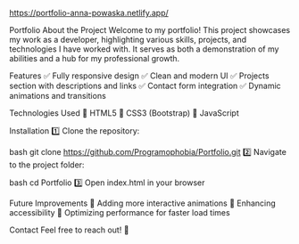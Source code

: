 https://portfolio-anna-powaska.netlify.app/ 



Portfolio
About the Project
Welcome to my portfolio! This project showcases my work as a developer, highlighting various skills, projects, and technologies I have worked with. It serves as both a demonstration of my abilities and a hub for my professional growth.

Features
✅ Fully responsive design ✅ Clean and modern UI ✅ Projects section with descriptions and links ✅ Contact form integration ✅ Dynamic animations and transitions

Technologies Used
🔹 HTML5 🔹 CSS3 (Bootstrap) 🔹 JavaScript

Installation
1️⃣ Clone the repository:

bash
git clone https://github.com/Programophobia/Portfolio.git
2️⃣ Navigate to the project folder:

bash
cd Portfolio
3️⃣ Open index.html in your browser

Future Improvements
🔹 Adding more interactive animations 🔹 Enhancing accessibility 🔹 Optimizing performance for faster load times

Contact
Feel free to reach out! 📧     
 
  
 
